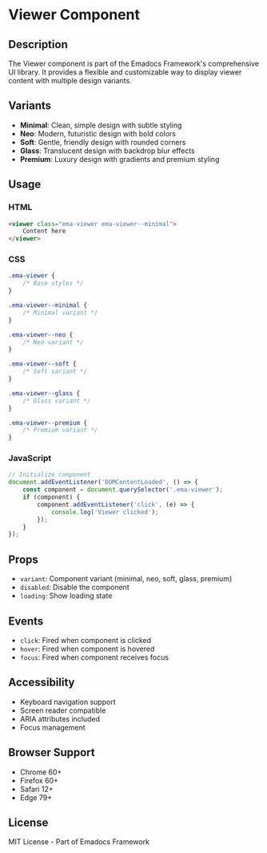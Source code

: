 # Viewer Component

## Description
The Viewer component is part of the Emadocs Framework's comprehensive UI library. It provides a flexible and customizable way to display viewer content with multiple design variants.

## Variants
- **Minimal**: Clean, simple design with subtle styling
- **Neo**: Modern, futuristic design with bold colors
- **Soft**: Gentle, friendly design with rounded corners
- **Glass**: Translucent design with backdrop blur effects
- **Premium**: Luxury design with gradients and premium styling

## Usage

### HTML
```html
<viewer class="ema-viewer ema-viewer--minimal">
    Content here
</viewer>
```

### CSS
```css
.ema-viewer {
    /* Base styles */
}

.ema-viewer--minimal {
    /* Minimal variant */
}

.ema-viewer--neo {
    /* Neo variant */
}

.ema-viewer--soft {
    /* Soft variant */
}

.ema-viewer--glass {
    /* Glass variant */
}

.ema-viewer--premium {
    /* Premium variant */
}
```

### JavaScript
```javascript
// Initialize component
document.addEventListener('DOMContentLoaded', () => {
    const component = document.querySelector('.ema-viewer');
    if (component) {
        component.addEventListener('click', (e) => {
            console.log('Viewer clicked');
        });
    }
});
```

## Props
- `variant`: Component variant (minimal, neo, soft, glass, premium)
- `disabled`: Disable the component
- `loading`: Show loading state

## Events
- `click`: Fired when component is clicked
- `hover`: Fired when component is hovered
- `focus`: Fired when component receives focus

## Accessibility
- Keyboard navigation support
- Screen reader compatible
- ARIA attributes included
- Focus management

## Browser Support
- Chrome 60+
- Firefox 60+
- Safari 12+
- Edge 79+

## License
MIT License - Part of Emadocs Framework
